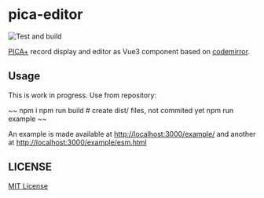 # pica-editor

![Test and build](https://github.com/gbv/pica-editor/workflows/Test%20and%20build/badge.svg)

[PICA+] record display and editor as Vue3 component based on [codemirror].

[codemirror]:https://codemirror.net/
[PICA+]: https://format.gbv.de/pica/plus

## Usage

This is work in progress. Use from repository:

~~
npm i
npm run build   # create dist/ files, not commited yet
npm run example
~~


An example is made available at <http://localhost:3000/example/> and
another at <http://localhost:3000/example/esm.html>

## LICENSE

[MIT License](LICENSE)
